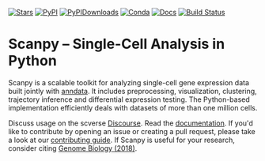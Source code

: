 [![Stars](https://img.shields.io/github/stars/theislab/scanpy?logo=GitHub&color=yellow)](https://github.com/theislab/scanpy/stargazers)
[![PyPI](https://img.shields.io/pypi/v/scanpy?logo=PyPI)](https://pypi.org/project/scanpy)
[![PyPIDownloads](https://pepy.tech/badge/scanpy)](https://pepy.tech/project/scanpy)
[![Conda](https://img.shields.io/conda/dn/conda-forge/scanpy?logo=Anaconda)](https://anaconda.org/conda-forge/scanpy)
[![Docs](https://readthedocs.com/projects/icb-scanpy/badge/?version=latest)](https://scanpy.readthedocs.io)
[![Build Status](https://dev.azure.com/theislab/scanpy/_apis/build/status/theislab.scanpy?branchName=master)](https://dev.azure.com/theislab/scanpy/_build)

# Scanpy – Single-Cell Analysis in Python

Scanpy is a scalable toolkit for analyzing single-cell gene expression data
built jointly with [anndata](https://anndata.readthedocs.io).  It includes
preprocessing, visualization, clustering, trajectory inference and differential
expression testing.  The Python-based implementation efficiently deals with
datasets of more than one million cells.

Discuss usage on the scverse [Discourse]. Read the [documentation].
If you'd like to contribute by opening an issue or creating a pull request, please take a look at our [contributing guide].
If Scanpy is useful for your research, consider citing [Genome Biology (2018)].

[contributing guide]: CONTRIBUTING.md
[discourse]: https://discourse.scverse.org/
[documentation]: https://scanpy.readthedocs.io
[genome biology (2018)]: https://doi.org/10.1186/s13059-017-1382-0
